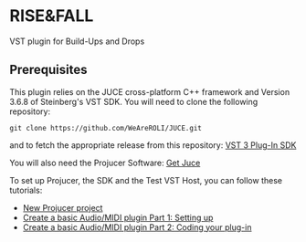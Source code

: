 # RISE&FALL
VST plugin for Build-Ups and Drops

## Prerequisites

This plugin relies on the JUCE cross-platform C++ framework and Version 3.6.8 of Steinberg's VST SDK.
You will need to clone the following repository:

```
git clone https://github.com/WeAreROLI/JUCE.git
```

and to fetch the appropriate release from this repository: [VST 3 Plug-In SDK](https://github.com/steinbergmedia/vst3sdk/releases)

You will also need the Projucer Software: [Get Juce](https://juce.com/get-juce)

To set up Projucer, the SDK and the Test VST Host, you can follow these tutorials:

- [New Projucer project](https://juce.com/doc/tutorial_new_projucer_project)
- [Create a basic Audio/MIDI plugin Part 1: Setting up](https://juce.com/doc/tutorial_create_projucer_basic_plugin)
- [Create a basic Audio/MIDI plugin Part 2: Coding your plug-in](https://juce.com/doc/tutorial_code_basic_plugin)

